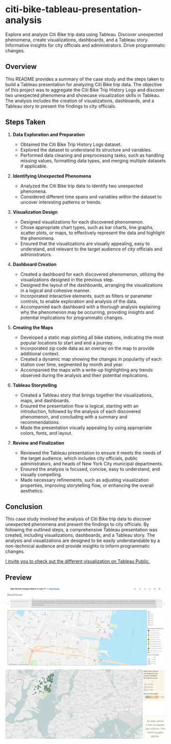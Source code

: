 # citi-bike-tableau-presentation-analysis
Explore and analyze Citi Bike trip data using Tableau. Discover unexpected phenomena, create visualizations, dashboards, and a Tableau story. Informative insights for city officials and administrators. Drive programmatic changes.

## Overview
This README provides a summary of the case study and the steps taken to build a Tableau presentation for analyzing Citi Bike trip data. The objective of this project was to aggregate the Citi Bike Trip History Logs and discover two unexpected phenomena and showcase visualization skills in Tableau. The analysis includes the creation of visualizations, dashboards, and a Tableau story to present the findings to city officials.

## Steps Taken

1. **Data Exploration and Preparation**
   - Obtained the Citi Bike Trip History Logs dataset.
   - Explored the dataset to understand its structure and variables.
   - Performed data cleaning and preprocessing tasks, such as handling missing values, formatting data types, and merging multiple datasets if applicable.
   
2. **Identifying Unexpected Phenomena**
   - Analyzed the Citi Bike trip data to identify two unexpected phenomena.
   - Considered different time spans and variables within the dataset to uncover interesting patterns or trends.
   
3. **Visualization Design**
   - Designed visualizations for each discovered phenomenon.
   - Chose appropriate chart types, such as bar charts, line graphs, scatter plots, or maps, to effectively represent the data and highlight the phenomena.
   - Ensured that the visualizations are visually appealing, easy to understand, and relevant to the target audience of city officials and administrators.

4. **Dashboard Creation**
   - Created a dashboard for each discovered phenomenon, utilizing the visualizations designed in the previous step.
   - Designed the layout of the dashboards, arranging the visualizations in a logical and cohesive manner.
   - Incorporated interactive elements, such as filters or parameter controls, to enable exploration and analysis of the data.
   - Accompanied each dashboard with a thorough analysis explaining why the phenomenon may be occurring, providing insights and potential implications for programmatic changes.

5. **Creating the Maps**
   - Developed a static map plotting all bike stations, indicating the most popular locations to start and end a journey.
   - Incorporated zip code data as an overlay on the map to provide additional context.
   - Created a dynamic map showing the changes in popularity of each station over time, segmented by month and year.
   - Accompanied the maps with a write-up highlighting any trends observed during the analysis and their potential implications.

6. **Tableau Storytelling**
   - Created a Tableau story that brings together the visualizations, maps, and dashboards.
   - Ensured the presentation flow is logical, starting with an introduction, followed by the analysis of each discovered phenomenon, and concluding with a summary and recommendations.
   - Made the presentation visually appealing by using appropriate colors, fonts, and layout.

7. **Review and Finalization**
   - Reviewed the Tableau presentation to ensure it meets the needs of the target audience, which includes city officials, public administrators, and heads of New York City municipal departments.
   - Ensured the analysis is focused, concise, easy to understand, and visually compelling.
   - Made necessary refinements, such as adjusting visualization properties, improving storytelling flow, or enhancing the overall aesthetics.

## Conclusion
This case study involved the analysis of Citi Bike trip data to discover unexpected phenomena and present the findings to city officials. By following the outlined steps, a comprehensive Tableau presentation was created, including visualizations, dashboards, and a Tableau story. The analysis and visualizations are designed to be easily understandable by a non-technical audience and provide insights to inform programmatic changes.

[I invite you to check out the different visualization on Tableau Public.](https://public.tableau.com/app/profile/david.duran1903/viz/BikeRentalAnalysisMarchYroverYr/DavidDuran)

## Preview
![Visualization Example](images/map.png)
![Visualization Example](images/map2.png)